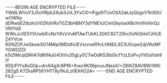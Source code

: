 -----BEGIN AGE ENCRYPTED FILE-----
YWdlLWVuY3J5cHRpb24ub3JnL3YxCi0+IFgyNTUxOSA2akJyQzgxV1lnS0UwOWNy
dDRwbEZtbzhzV0ZKdVRxTGZ3bHBNY3dYNEVJCmtGbytseXBsYm1hVkIrQzVNYldS
WWxJcXE5Y0UwblEvNzY4VzVuMTAwTUkKLS0tIC82T25hc0xNVjhIeTJHUEZ4YVcw
RGNZOFJwSkowSG14Mlp0MDdhUEVxcmsKfhrLHN8/L9Z3U0cpe2djVRoMFYGWDZDl
k5t2lMcqQ9HA7d8fiNuG4OtVu35gLy0C7wDdKS3IbGlcfYzLEsPvyYtlGaYah9lY
95S/FfYx8oG0p+drc6AgXr8Pf6+Ihwx9KX6pruoJNeaX/+Z8WZ8AVBW/WKl26ZgS
K7ZksRP56YH1T8y1NJLz0EKKO2A=
-----END AGE ENCRYPTED FILE-----
